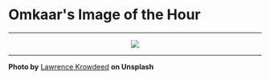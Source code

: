 # Omkaar's Image of the Hour

---

<div align="center">

<a href="https://unsplash.com/photos/sunset-illuminates-a-park-with-a-castle-W3Jy2WrRvdI">
  <img src="https://images.unsplash.com/photo-1751273560917-2cfcc1b9826b?crop=entropy&cs=tinysrgb&fit=max&fm=jpg&ixid=M3w3NjA2Nzh8MHwxfHJhbmRvbXx8fHx8fHx8fDE3NTIwMDQ4MDB8&ixlib=rb-4.1.0&q=80&w=1080" style="max-width:100%; height:auto;">
</a>



</div>

---

**Photo by** [Lawrence Krowdeed](https://unsplash.com/@krowdeed) **on Unsplash**
